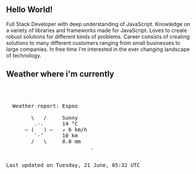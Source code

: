 ## Hello World!

Full Stack Developer with deep understanding of JavaScript. Knowledge on a variety of libraries and frameworks made for JavaScript. Loves to create robust solutions for different kinds of problems. Career consists of creating solutions to many different customers ranging from small businesses to large companies. In free time I'm interested in the ever changing landscape of technology. 

## Weather where i'm currently  
<pre>


 
  Weather report: Espoo  
    
        \   /     Sunny  
         .-.      14 °C  
      ― (   ) ―   ↗ 6 km/h  
         `-’      10 km  
        /   \     0.0 mm  
                           .


Last updated on Tuesday, 21 June, 05:32 UTC
</pre>
